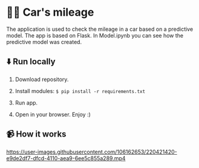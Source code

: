 # 🚙💨 Car's mileage

The application is used to check the mileage in a car based on a predictive model. The app is based on Flask. In Model.ipynb you can see how the predictive model was created.

## ⬇️ Run locally

1. Download repository.

2. Install modules: ```$ pip install -r requirements.txt```

3. Run app.

4. Open in your browser. Enjoy :)

## 📹 How it works

https://user-images.githubusercontent.com/106162653/220421420-e9de2df7-dfcd-4110-aea9-6ee5c855a289.mp4

